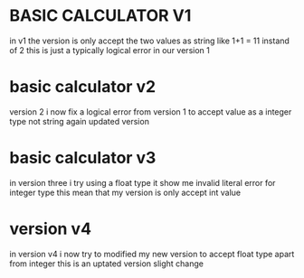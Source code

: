 # BASIC CALCULATOR V1
in v1 the  version is only accept the two values as string like 1+1 = 11 instand of 2 this is just a typically logical error in our version 1

# basic  calculator v2 
version 2 i now fix a logical error from version 1 to accept value as a integer type not string again updated version 

# basic calculator v3
in version three i try using a float type it show me   invalid literal error for integer  type this mean that my version is only accept int value

# version v4
in version v4 i now try to modified my new version to accept float type apart from integer this is an uptated version 
slight change
